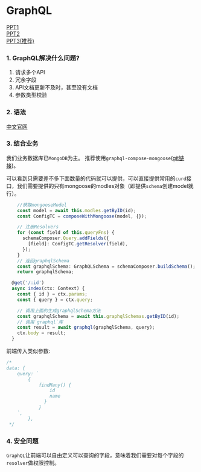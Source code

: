 # GraphQL

[PPT1](http://ppt.geekbang.org/slide/download?cid=55&pid=2791)
<br>
[PPT2](http://ppt.geekbang.org/slide/download?cid=55&pid=2776)
<br>
[PPT3(推荐)](http://ppt.geekbang.org/slide/download?cid=55&pid=2781)

### 1. GraphQL解决什么问题?

1. 请求多个API
2. 冗余字段
3. API文档更新不及时，甚至没有文档
4. 参数类型校验

### 2. 语法
[中文官网](https://graphql.cn/learn/)

### 3. 结合业务
我们业务数据库已`MongoDB`为主。
推荐使用`graphql-compose-mongoose`([git链接](https://github.com/graphql-compose/graphql-compose-mongoose))。

可以看到只需要差不多下面数量的代码就可以提供，可以直接提供常用的`curd`接口，我们需要提供的只有mongoose的modles对象（即提供`schema`创建model就行）。

```ts
    //获取mongooseModel
    const model = await this.modles.getByID(id);
    const ConfigTC = composeWithMongoose(model, {});

    // 注册Resolvers
    for (const field of this.queryFns) {
      schemaComposer.Query.addFields({
        [field]: ConfigTC.getResolver(field),
      });
    }
    // 返回graphqlSchema
    const graphqlSchema: GraphQLSchema = schemaComposer.buildSchema();
    return graphqlSchema;
```

```ts
  @get('/:id')
  async index(ctx: Context) {
    const { id } = ctx.params;
    const { query } = ctx.query;

    // 调用上面的生成graphqlSchema方法
    const graphqlSchema = await this.graphqlSchemas.getByID(id);
    // 调用`graphql`库
    const result = await graphql(graphqlSchema, query);
    ctx.body = result;
  }
```

前端传入类似参数:
```js
/*
data: {
    query: `
        {
            findMany() {
                id
                name
              }
            }
    `,
        },
 */

```

### 4. 安全问题
`GraphQL`让前端可以自由定义可以查询的字段，意味着我们需要对每个字段的`resolver`做权限控制。